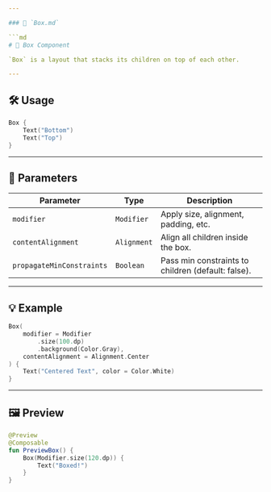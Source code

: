 ```yaml
---

### 📄 `Box.md`

```md
# 🎁 Box Component

`Box` is a layout that stacks its children on top of each other.

---
```


## 🛠️ Usage

```kotlin
Box {
    Text("Bottom")
    Text("Top")
}
````

---

## 📌 Parameters

| Parameter                 | Type        | Description                                        |
| ------------------------- | ----------- | -------------------------------------------------- |
| `modifier`                | `Modifier`  | Apply size, alignment, padding, etc.               |
| `contentAlignment`        | `Alignment` | Align all children inside the box.                 |
| `propagateMinConstraints` | `Boolean`   | Pass min constraints to children (default: false). |

---

## 💡 Example

```kotlin
Box(
    modifier = Modifier
        .size(100.dp)
        .background(Color.Gray),
    contentAlignment = Alignment.Center
) {
    Text("Centered Text", color = Color.White)
}
```

---

## 🖼️ Preview

```kotlin
@Preview
@Composable
fun PreviewBox() {
    Box(Modifier.size(120.dp)) {
        Text("Boxed!")
    }
}
```



